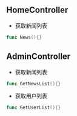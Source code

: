 ## HomeController
- 获取新闻列表
```go
func News(){}
```

## AdminController
- 获取新闻列表
```go
func GetNewsList(){}
```

- 获取用户列表  
```go
func GetUserList(){}
```
